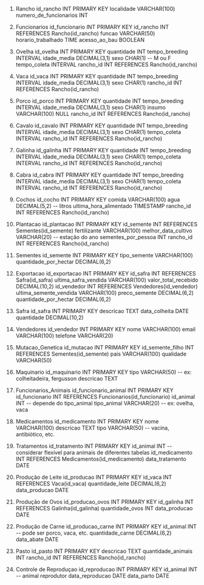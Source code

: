 1. Rancho
id_rancho INT PRIMARY KEY
localidade VARCHAR(100)
numero_de_funcionarios INT

2. Funcionarios
id_funcionario INT PRIMARY KEY
id_rancho INT REFERENCES Rancho(id_rancho)
funcao VARCHAR(50)
horario_trabalhado TIME
acesso_ao_bau BOOLEAN

3. Ovelha
id_ovelha INT PRIMARY KEY
quantidade INT
tempo_breeding INTERVAL
idade_media DECIMAL(3,1)
sexo CHAR(1) -- M ou F
tempo_coleta INTERVAL
rancho_id INT REFERENCES Rancho(id_rancho)

4. Vaca
id_vaca INT PRIMARY KEY
quantidade INT
tempo_breeding INTERVAL
idade_media DECIMAL(3,1)
sexo CHAR(1)
rancho_id INT REFERENCES Rancho(id_rancho)

5. Porco
id_porco INT PRIMARY KEY
quantidade INT
tempo_breeding INTERVAL
idade_media DECIMAL(3,1)
sexo CHAR(1)
insumo VARCHAR(100) NULL
rancho_id INT REFERENCES Rancho(id_rancho)

6. Cavalo
id_cavalo INT PRIMARY KEY
quantidade INT
tempo_breeding INTERVAL
idade_media DECIMAL(3,1)
sexo CHAR(1)
tempo_coleta INTERVAL
rancho_id INT REFERENCES Rancho(id_rancho)

7. Galinha
id_galinha INT PRIMARY KEY
quantidade INT
tempo_breeding INTERVAL
idade_media DECIMAL(3,1)
sexo CHAR(1)
tempo_coleta INTERVAL
rancho_id INT REFERENCES Rancho(id_rancho)

8. Cabra
id_cabra INT PRIMARY KEY
quantidade INT
tempo_breeding INTERVAL
idade_media DECIMAL(3,1)
sexo CHAR(1)
tempo_coleta INTERVAL
rancho_id INT REFERENCES Rancho(id_rancho)

9. Cochos
id_cocho INT PRIMARY KEY
comida VARCHAR(100)
agua DECIMAL(5,2) -- litros
ultima_hora_alimentado TIMESTAMP
rancho_id INT REFERENCES Rancho(id_rancho)

10. Plantacao
id_plantacao INT PRIMARY KEY
id_semente INT REFERENCES Sementes(id_semente)
fertilizante VARCHAR(100)
melhor_data_cultivo VARCHAR(20) -- estação do ano
sementes_por_pessoa INT
rancho_id INT REFERENCES Rancho(id_rancho)

11. Sementes
id_semente INT PRIMARY KEY
tipo_semente VARCHAR(100)
quantidade_por_hectar DECIMAL(6,2)

12. Exportacao
id_exportacao INT PRIMARY KEY
id_safra INT REFERENCES Safra(id_safra)
ultima_safra_vendida VARCHAR(100)
valor_total_recebido DECIMAL(10,2)
id_vendedor INT REFERENCES Vendedores(id_vendedor)
ultima_semente_vendida VARCHAR(100)
preco_semente DECIMAL(6,2)
quantidade_por_hectar DECIMAL(6,2)

13. Safra
id_safra INT PRIMARY KEY
descricao TEXT
data_colheita DATE
quantidade DECIMAL(10,2)

14. Vendedores
id_vendedor INT PRIMARY KEY
nome VARCHAR(100)
email VARCHAR(100)
telefone VARCHAR(20)

15. Mutacao_Genetica
id_mutacao INT PRIMARY KEY
id_semente_filho INT REFERENCES Sementes(id_semente)
pais VARCHAR(100)
qualidade VARCHAR(50)

16. Maquinario
id_maquinario INT PRIMARY KEY
tipo VARCHAR(50) -- ex: colheitadeira, fergusson
descricao TEXT

17. Funcionarios_Animais
id_funcionario_animal INT PRIMARY KEY
id_funcionario INT REFERENCES Funcionarios(id_funcionario)
id_animal INT -- depende do tipo_animal
tipo_animal VARCHAR(20) -- ex: ovelha, vaca

18. Medicamentos
id_medicamento INT PRIMARY KEY
nome VARCHAR(100)
descricao TEXT
tipo VARCHAR(50) -- vacina, antibiótico, etc.

19. Tratamentos
id_tratamento INT PRIMARY KEY
id_animal INT -- considerar flexível para animais de diferentes tabelas
id_medicamento INT REFERENCES Medicamentos(id_medicamento)
data_tratamento DATE

20. Produção de Leite
id_producao INT PRIMARY KEY
id_vaca INT REFERENCES Vaca(id_vaca)
quantidade_leite DECIMAL(6,2)
data_producao DATE

21. Produção de Ovos
id_producao_ovos INT PRIMARY KEY
id_galinha INT REFERENCES Galinha(id_galinha)
quantidade_ovos INT
data_producao DATE

22. Produção de Carne
id_producao_carne INT PRIMARY KEY
id_animal INT -- pode ser porco, vaca, etc.
quantidade_carne DECIMAL(6,2)
data_abate DATE

23. Pasto
id_pasto INT PRIMARY KEY
descricao TEXT
quantidade_animais INT
rancho_id INT REFERENCES Rancho(id_rancho)

24. Controle de Reproduçao
id_reproducao INT PRIMARY KEY
id_animal INT -- animal reprodutor
data_reproducao DATE
data_parto DATE